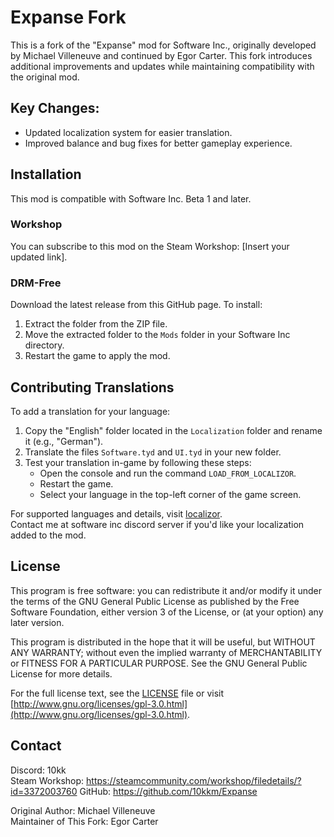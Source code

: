 # Expanse Fork

This is a fork of the "Expanse" mod for Software Inc., originally developed by Michael Villeneuve and continued by Egor Carter. This fork introduces additional improvements and updates while maintaining compatibility with the original mod.

## Key Changes:
- Updated localization system for easier translation.
- Improved balance and bug fixes for better gameplay experience.

## Installation
This mod is compatible with Software Inc. Beta 1 and later.

### Workshop
You can subscribe to this mod on the Steam Workshop: [Insert your updated link].

### DRM-Free
Download the latest release from this GitHub page. To install:
1. Extract the folder from the ZIP file.
2. Move the extracted folder to the `Mods` folder in your Software Inc directory.
3. Restart the game to apply the mod.

## Contributing Translations
To add a translation for your language:
1. Copy the "English" folder located in the `Localization` folder and rename it (e.g., "German").
2. Translate the files `Software.tyd` and `UI.tyd` in your new folder.
3. Test your translation in-game by following these steps:
   - Open the console and run the command `LOAD_FROM_LOCALIZOR`.
   - Restart the game.
   - Select your language in the top-left corner of the game screen.

For supported languages and details, visit [localizor](https://www.localizor.com/software-inc).  
Contact me at software inc discord server if you'd like your localization added to the mod.

## License
This program is free software: you can redistribute it and/or modify it under the terms of the GNU General Public License as published by the Free Software Foundation, either version 3 of the License, or (at your option) any later version.

This program is distributed in the hope that it will be useful, but WITHOUT ANY WARRANTY; without even the implied warranty of MERCHANTABILITY or FITNESS FOR A PARTICULAR PURPOSE. See the GNU General Public License for more details.

For the full license text, see the [LICENSE](./LICENSE) file or visit [http://www.gnu.org/licenses/gpl-3.0.html](http://www.gnu.org/licenses/gpl-3.0.html).

## Contact
Discord: 10kk  
Steam Workshop: https://steamcommunity.com/workshop/filedetails/?id=3372003760
GitHub: https://github.com/10kkm/Expanse

Original Author: Michael Villeneuve  
Maintainer of This Fork: Egor Carter
